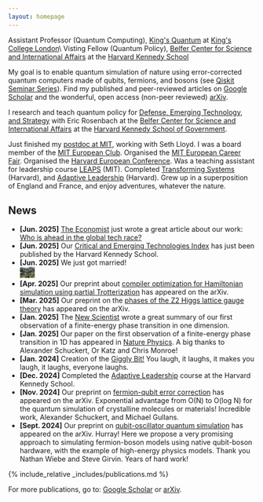 ```yaml
---
layout: homepage
---
```


Assistant Professor (Quantum Computing), [King's Quantum](https://www.kcl.ac.uk/nmes/research/kings-quantum) at [King's College London](https://www.kcl.ac.uk)\\
Visting Fellow (Quantum Policy), [Belfer Center for Science and International Affairs](https://www.belfercenter.org) at the [Harvard Kennedy School](https://www.hks.harvard.edu)

My goal is to enable quantum simulation of nature using error-corrected quantum computers made of qubits, fermions, and bosons (see [Qiskit Seminar Series](https://www.google.com/url?sa=t&source=web&rct=j&opi=89978449&url=https://www.youtube.com/watch%3Fv%3D5dyUNsh8Q9E&ved=2ahUKEwiPy9OO2oKLAxVGvokEHcm7ArYQwqsBegQIDRAE&usg=AOvVaw3ueBJk0AdnNi4DKtmB0Hty)). Find my published and peer-reviewed articles on [Google Scholar](https://scholar.google.com/citations?user=b8v4d0sAAAAJ&hl=en&oi=sra) and the wonderful, open access (non-peer reviewed) [arXiv](https://arxiv.org/search/quant-ph?searchtype=author&query=Crane,+E).

I research and teach quantum policy for [Defense, Emerging Technology, and Strategy](https://www.belfercenter.org/programs/defense-emerging-technology-and-strategy) with Eric Rosenbach at the [Belfer Center for Science and International Affairs](https://www.belfercenter.org) at the [Harvard Kennedy School of Government](https://www.hks.harvard.edu).

Just finished my [postdoc at MIT](https://meche.mit.edu/people/staff/emc2@mit.edu), working with Seth Lloyd. I was a board member of the [MIT European Club](https://euroclub.mit.edu/board). Organised the [MIT European Career Fair](https://euro-career.mit.edu). Organised the [Harvard European Conference](https://euroconf.eu). Was a teaching assistant for leadership course [LEAPS](https://physics.mit.edu/academic-programs/subjects/mitleaps/) (MIT). Completed  [Transforming Systems](https://locator.tlt.harvard.edu/course/gse-205506/2025/spring/19970) (Harvard), and [Adaptive Leadership](https://www.hks.harvard.edu/publications/practice-adaptive-leadership-tools-and-tactics-changing-your-organization-and-world) (Harvard). Grew up in a superposition of England and France, and enjoy adventures, whatever the nature. 


## News

- **[Jun. 2025]** [The Economist](https://www.economist.com/graphic-detail/2025/06/06/who-is-ahead-in-the-global-tech-race) just wrote a great article about our work: [Who is ahead in the global tech race?](https://www.economist.com/graphic-detail/2025/06/06/who-is-ahead-in-the-global-tech-race)
- **[Jun. 2025]** Our [Critical and Emerging Technologies Index](https://www.belfercenter.org/critical-emerging-tech-index#in-this-section-nav-8) has just been published by the Harvard Kennedy School.
- **[Jun. 2025]** We just got married! <br> <img src="assets/img/wedding.png" width="30">
- **[Apr. 2025]** Our preprint about [compiler optimization for Hamiltonian simulation using partial Trotterization](https://arxiv.org/pdf/2409.03747) has appeared on the arXiv.
- **[Mar. 2025]** Our preprint on the [phases of the Z2 Higgs lattice gauge theory](https://arxiv.org/abs/2503.03828) has appeared on the arXiv.
- **[Jan. 2025]** The [New Scientist](https://www.newscientist.com/article/2464444-elusive-phase-change-finally-spotted-in-a-quantum-simulator/) wrote a great summary of our first observation of a finite-energy phase transition in one dimension.
- **[Jan. 2025]** Our paper on the first observation of a finite-energy phase transition in 1D has appeared in [Nature Physics](https://www.nature.com/articles/s41567-024-02751-2). A big thanks to Alexander Schuckert, Or Katz and Chris Monroe!
- **[Jan. 2024]** Creation of the [Giggly Bit!](https://www.sundai.club/projects/ac655b49-d001-4f1c-82a9-bfb7bf37db44) You laugh, it laughs, it makes you laugh, it laughs, everyone laughs.
- **[Dec. 2024]** Completed the [Adaptive Leadership](https://www.hks.harvard.edu/publications/practice-adaptive-leadership-tools-and-tactics-changing-your-organization-and-world) course at the Harvard Kennedy School.
- **[Nov. 2024]** Our preprint on [fermion-qubit error correction](https://arxiv.org/pdf/2411.08955) has appeared on the arXiv. Exponential advantage from O(N) to O(log N) for the quantum simulation of crystalline molecules or materials! Incredible work, Alexander Schuckert, and Michael Gullans.
- **[Sept. 2024]** Our preprint on [qubit-oscillator quantum simulation](https://arxiv.org/pdf/2409.03747) has appeared on the arXiv. Hurray! Here we propose a very promising approach to simulating fermion-boson models using native qubit-boson hardware, with the example of high-energy physics models. Thank you Nathan Wiebe and Steve Girvin. Years of hard work!

{% include_relative _includes/publications.md %}

For more publications, go to: [Google Scholar](https://scholar.google.com/citations?user=b8v4d0sAAAAJ&hl=en&oi=sra) or [arXiv](https://arxiv.org/search/quant-ph?searchtype=author&query=Crane,+E).

